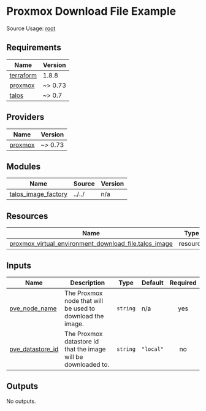 <!-- BEGIN_TF_DOCS -->
# Proxmox Download File Example

Source Usage: [root](../../)

## Requirements

| Name | Version |
|------|---------|
| <a name="requirement_terraform"></a> [terraform](#requirement\_terraform) | 1.8.8 |
| <a name="requirement_proxmox"></a> [proxmox](#requirement\_proxmox) | ~> 0.73 |
| <a name="requirement_talos"></a> [talos](#requirement\_talos) | ~> 0.7 |

## Providers

| Name | Version |
|------|---------|
| <a name="provider_proxmox"></a> [proxmox](#provider\_proxmox) | ~> 0.73 |

## Modules

| Name | Source | Version |
|------|--------|---------|
| <a name="module_talos_image_factory"></a> [talos\_image\_factory](#module\_talos\_image\_factory) | ../../ | n/a |

## Resources

| Name | Type |
|------|------|
| [proxmox_virtual_environment_download_file.talos_image](https://registry.terraform.io/providers/bpg/proxmox/latest/docs/resources/virtual_environment_download_file) | resource |

## Inputs

| Name | Description | Type | Default | Required |
|------|-------------|------|---------|:--------:|
| <a name="input_pve_node_name"></a> [pve\_node\_name](#input\_pve\_node\_name) | The Proxmox node that will be used to download the image. | `string` | n/a | yes |
| <a name="input_pve_datastore_id"></a> [pve\_datastore\_id](#input\_pve\_datastore\_id) | The Proxmox datastore id that the image will be downloaded to. | `string` | `"local"` | no |

## Outputs

No outputs.
<!-- END_TF_DOCS -->
